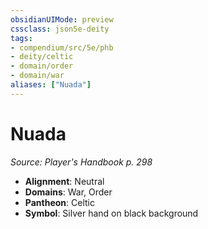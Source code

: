 ```yaml
---
obsidianUIMode: preview
cssclass: json5e-deity
tags:
- compendium/src/5e/phb
- deity/celtic
- domain/order
- domain/war
aliases: ["Nuada"]
---
```

# Nuada
*Source: Player's Handbook p. 298* 

- **Alignment**: Neutral
- **Domains**: War, Order
- **Pantheon**: Celtic
- **Symbol**: Silver hand on black background